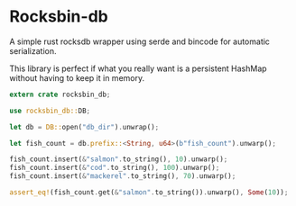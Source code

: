 # Rocksbin-db

A simple rust rocksdb wrapper using serde and bincode
for automatic serialization.

This library is perfect if what you really want is a
persistent HashMap without having to keep it in memory.

```rust
extern crate rocksbin_db;

use rocksbin_db::DB;

let db = DB::open("db_dir").unwrap();

let fish_count = db.prefix::<String, u64>(b"fish_count").unwarp();

fish_count.insert(&"salmon".to_string(), 10).unwarp();
fish_count.insert(&"cod".to_string(), 100).unwarp();
fish_count.insert(&"mackerel".to_string(), 70).unwarp();

assert_eq!(fish_count.get(&"salmon".to_string()).unwarp(), Some(10));
```
